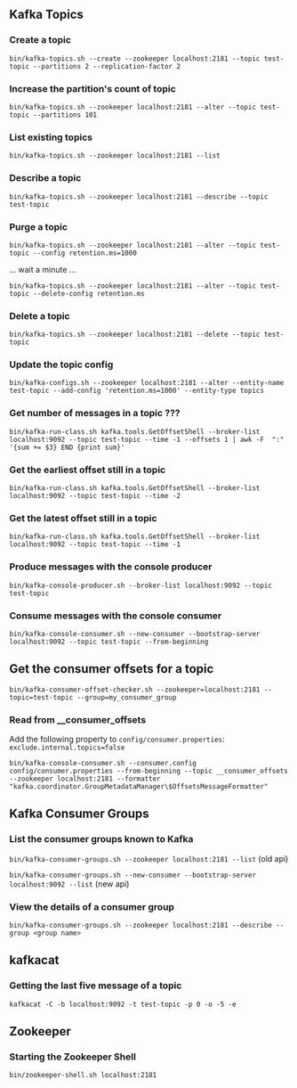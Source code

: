 ## Kafka Topics

### Create a topic
 `bin/kafka-topics.sh --create --zookeeper localhost:2181 --topic test-topic --partitions 2 --replication-factor 2`

### Increase the partition's count of topic
 `bin/kafka-topics.sh --zookeeper localhost:2181 --alter --topic test-topic --partitions 101`


### List existing topics
 `bin/kafka-topics.sh --zookeeper localhost:2181 --list`

### Describe a topic
  `bin/kafka-topics.sh --zookeeper localhost:2181 --describe --topic test-topic `
### Purge a topic
 `bin/kafka-topics.sh --zookeeper localhost:2181 --alter --topic test-topic --config retention.ms=1000`
 
... wait a minute ...

 `bin/kafka-topics.sh --zookeeper localhost:2181 --alter --topic test-topic --delete-config retention.ms`
 
### Delete a topic
 `bin/kafka-topics.sh --zookeeper localhost:2181 --delete --topic test-topic`

### Update the topic config
 `bin/kafka-configs.sh --zookeeper localhost:2181 --alter --entity-name test-topic --add-config 'retention.ms=1000' --entity-type topics`
 
### Get number of messages in a topic ???
 `bin/kafka-run-class.sh kafka.tools.GetOffsetShell --broker-list localhost:9092 --topic test-topic --time -1 --offsets 1 | awk -F  ":" '{sum += $3} END {print sum}'`
 
### Get the earliest offset still in a topic
`bin/kafka-run-class.sh kafka.tools.GetOffsetShell --broker-list localhost:9092 --topic test-topic --time -2`

### Get the latest offset still in a topic
`bin/kafka-run-class.sh kafka.tools.GetOffsetShell --broker-list localhost:9092 --topic test-topic --time -1`

### Produce messages with the console producer
`bin/kafka-console-producer.sh --broker-list localhost:9092 --topic test-topic`

### Consume messages with the console consumer
`bin/kafka-console-consumer.sh --new-consumer --bootstrap-server localhost:9092 --topic test-topic --from-beginning`

## Get the consumer offsets for a topic
`bin/kafka-consumer-offset-checker.sh --zookeeper=localhost:2181 --topic=test-topic --group=my_consumer_group`

### Read from __consumer_offsets

Add the following property to `config/consumer.properties`:
`exclude.internal.topics=false`

`bin/kafka-console-consumer.sh --consumer.config config/consumer.properties --from-beginning --topic __consumer_offsets --zookeeper localhost:2181 --formatter "kafka.coordinator.GroupMetadataManager\$OffsetsMessageFormatter"`

## Kafka Consumer Groups

### List the consumer groups known to Kafka
`bin/kafka-consumer-groups.sh --zookeeper localhost:2181 --list`  (old api)

`bin/kafka-consumer-groups.sh --new-consumer --bootstrap-server localhost:9092 --list` (new api)

### View the details of a consumer group 
`bin/kafka-consumer-groups.sh --zookeeper localhost:2181 --describe --group <group name>`

## kafkacat

### Getting the last five message of a topic
`kafkacat -C -b localhost:9092 -t test-topic -p 0 -o -5 -e`

## Zookeeper

### Starting the Zookeeper Shell

`bin/zookeeper-shell.sh localhost:2181`

